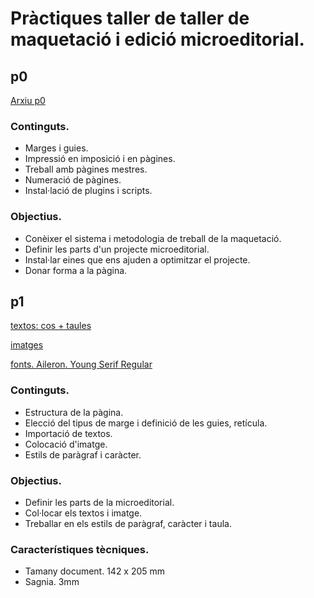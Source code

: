 # Pràctiques taller de taller de maquetació i edició microeditorial.

## p0

[Arxiu p0](p0.zip)

### Continguts.
* Marges i guies.
* Impressió en imposició i en pàgines.
* Treball amb pàgines mestres.
* Numeració de pàgines.
* Instal·lació de plugins i scripts.
### Objectius.
* Conèixer el sistema i metodologia de treball de la maquetació.
* Definir les parts d'un projecte microeditorial.
* Instal·lar eines que ens ajuden a optimitzar el projecte.
* Donar forma a la pàgina.


## p1

[textos: cos + taules](textos.zip)

[imatges](img.zip)

[fonts. Aileron. Young Serif Regular](fonts.zip)

### Continguts.
* Estructura de la pàgina.
* Elecció del tipus de marge i definició de les guies, retícula.
* Importació de textos.
* Colocació d'imatge.
* Estils de paràgraf i caràcter.
### Objectius.
* Definir les parts de la microeditorial.
* Col·locar els textos i imatge.
* Treballar en els estils de paràgraf, caràcter i taula.
### Característiques tècniques.
* Tamany document. 142 x 205 mm
* Sagnia. 3mm
